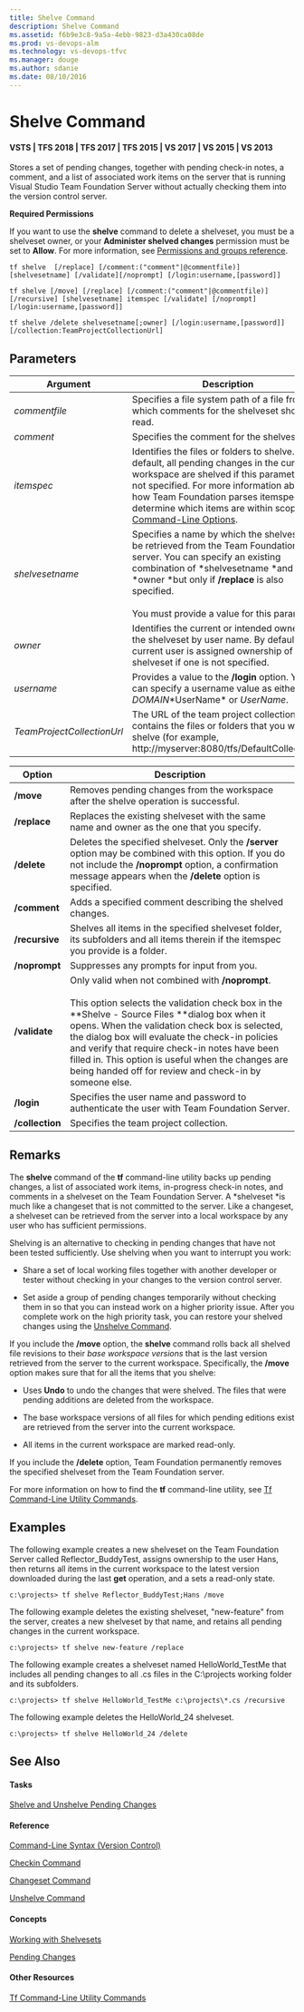 ```yaml
---
title: Shelve Command
description: Shelve Command
ms.assetid: f6b9e3c8-9a5a-4ebb-9823-d3a430ca08de
ms.prod: vs-devops-alm
ms.technology: vs-devops-tfvc
ms.manager: douge
ms.author: sdanie
ms.date: 08/10/2016
---
```


# Shelve Command

#### VSTS | TFS 2018 | TFS 2017 | TFS 2015 | VS 2017 | VS 2015 | VS 2013

Stores a set of pending changes, together with pending check-in notes, a comment, and a list of associated work items on the server that is running Visual Studio Team Foundation Server without actually checking them into the version control server.

**Required Permissions**

If you want to use the **shelve** command to delete a shelveset, you must be a shelveset owner, or your **Administer shelved changes** permission must be set to **Allow**. For more information, see [Permissions and groups reference](../security/permissions.md).

    tf shelve  [/replace] [/comment:("comment"|@commentfile)] [shelvesetname] [/validate][/noprompt] [/login:username,[password]]

    tf shelve [/move] [/replace] [/comment:("comment"|@commentfile)] 
    [/recursive] [shelvesetname] itemspec [/validate] [/noprompt] [/login:username,[password]]

    tf shelve /delete shelvesetname[;owner] [/login:username,[password]] [/collection:TeamProjectCollectionUrl]

## Parameters

| **Argument** | **Description** |
|---|---|
| *commentfile* | Specifies a file system path of a file from which comments for the shelveset should be read. |
| *comment* | Specifies the comment for the shelveset. |
| *itemspec* | Identifies the files or folders to shelve. By default, all pending changes in the current workspace are shelved if this parameter is not specified. For more information about how Team Foundation parses itemspecs to determine which items are within scope, see [Command-Line Options](https://msdn.microsoft.com/library/4y2ash30). |
| *shelvesetname* | Specifies a name by which the shelveset can be retrieved from the Team Foundation server. You can specify an existing combination of *shelvesetname *and *owner *but only if **/replace** is also specified.<br /><br />You must provide a value for this parameter. |
| *owner* | Identifies the current or intended owner of the shelveset by user name. By default, the current user is assigned ownership of the shelveset if one is not specified. |
| *username* | Provides a value to the **/login** option. You can specify a username value as either *DOMAIN*\*UserName* or *UserName*. |
| *TeamProjectCollectionUrl* | The URL of the team project collection that contains the files or folders that you want to shelve (for example, http://myserver:8080/tfs/DefaultCollection/). |

| **Option** | **Description** |
|---|---|
| **/move** | Removes pending changes from the workspace after the shelve operation is successful. |
| **/replace** | Replaces the existing shelveset with the same name and owner as the one that you specify. |
| **/delete** | Deletes the specified shelveset. Only the **/server** option may be combined with this option. If you do not include the **/noprompt** option, a confirmation message appears when the **/delete** option is specified. |
| **/comment** | Adds a specified comment describing the shelved changes. |
| **/recursive** | Shelves all items in the specified shelveset folder, its subfolders and all items therein if the itemspec you provide is a folder. |
| **/noprompt** | Suppresses any prompts for input from you. |
| **/validate** | Only valid when not combined with **/noprompt**.<br /><br />This option selects the validation check box in the **Shelve - Source Files **dialog box when it opens. When the validation check box is selected, the dialog box will evaluate the check-in policies and verify that require check-in notes have been filled in. This option is useful when the changes are being handed off for review and check-in by someone else. |
| **/login** | Specifies the user name and password to authenticate the user with Team Foundation Server. |
| **/collection** | Specifies the team project collection. |


## Remarks

The **shelve** command of the **tf** command-line utility backs up pending changes, a list of associated work items, in-progress check-in notes, and comments in a shelveset on the Team Foundation Server. A *shelveset *is much like a changeset that is not committed to the server. Like a changeset, a shelveset can be retrieved from the server into a local workspace by any user who has sufficient permissions.

Shelving is an alternative to checking in pending changes that have not been tested sufficiently. Use shelving when you want to interrupt you work:

-   Share a set of local working files together with another developer or tester without checking in your changes to the version control server.

-   Set aside a group of pending changes temporarily without checking them in so that you can instead work on a higher priority issue. After you complete work on the high priority task, you can restore your shelved changes using the [Unshelve Command](unshelve-command.md).

If you include the **/move** option, the **shelve** command rolls back all shelved file revisions to their *base workspace versions* that is the last version retrieved from the server to the current workspace. Specifically, the **/move** option makes sure that for all the items that you shelve:

-   Uses **Undo** to undo the changes that were shelved. The files that were pending additions are deleted from the workspace.

-   The base workspace versions of all files for which pending editions exist are retrieved from the server into the current workspace.

-   All items in the current workspace are marked read-only.

If you include the **/delete** option, Team Foundation permanently removes the specified shelveset from the Team Foundation server.

For more information on how to find the **tf** command-line utility, see [Tf Command-Line Utility Commands](https://msdn.microsoft.com/library/z51z7zy0).

## Examples

The following example creates a new shelveset on the Team Foundation Server called Reflector\_BuddyTest, assigns ownership to the user Hans, then returns all items in the current workspace to the latest version downloaded during the last **get** operation, and a sets a read-only state.

    c:\projects> tf shelve Reflector_BuddyTest;Hans /move

The following example deletes the existing shelveset, "new-feature" from the server, creates a new shelveset by that name, and retains all pending changes in the current workspace.

    c:\projects> tf shelve new-feature /replace

The following example creates a shelveset named HelloWorld\_TestMe that includes all pending changes to all .cs files in the C:\\projects working folder and its subfolders.

    c:\projects> tf shelve HelloWorld_TestMe c:\projects\*.cs /recursive

The following example deletes the HelloWorld\_24 shelveset.

    c:\projects> tf shelve HelloWorld_24 /delete

## See Also

#### Tasks

[Shelve and Unshelve Pending Changes](https://msdn.microsoft.com/library/ms181404)

#### Reference

[Command-Line Syntax (Version Control)](https://msdn.microsoft.com/library/56f7w6be)

[Checkin Command](checkin-command.md)

[Changeset Command](changeset-command.md)

[Unshelve Command](unshelve-command.md)

#### Concepts

[Working with Shelvesets](suspend-your-work-manage-your-shelvesets.md)

[Pending Changes](https://msdn.microsoft.com/library/ms181409)

#### Other Resources

[Tf Command-Line Utility Commands](https://msdn.microsoft.com/library/z51z7zy0)
